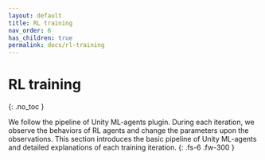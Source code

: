 ```yaml
---
layout: default
title: RL training
nav_order: 6
has_children: true
permalink: docs/rl-training
---
```


# RL training
{: .no_toc }

We follow the pipeline of Unity ML-agents plugin. During each iteration, we observe the behaviors of RL agents and change the parameters upon the observations. This section introduces the basic pipeline of Unity ML-agents and detailed explanations of each training iteration.
{: .fs-6 .fw-300 }
